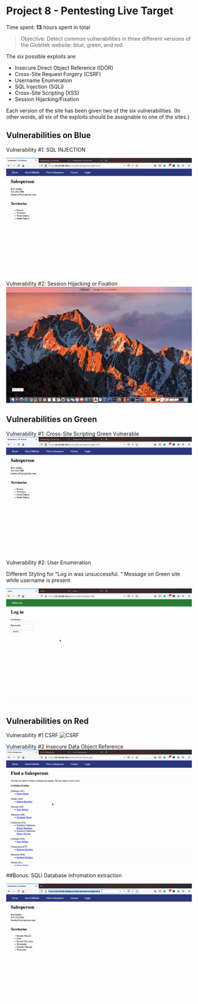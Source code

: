 
# Project 8 - Pentesting Live Target

Time spent: **13** hours spent in total

> Objective: Detect common vulnerabilities in three different versions of the Globitek website: blue, green, and red.

The six possible exploits are:
* Insecure Direct Object Reference (IDOR)
* Cross-Site Request Forgery (CSRF)
* Username Enumeration
* SQL Injection (SQLi)
* Cross-Site Scripting (XSS)
* Session Hijacking/Fixation

Each version of the site has been given two of the six vulnerabilities. (In other words, all six of the exploits should be assignable to one of the sites.)

## Vulnerabilities on Blue

Vulnerability #1: 
SQL INJECTION

![SQL Injection](https://github.com/saroze13/Week-8/blob/master/SQLi.gif)







Vulnerability #2: 
Session Hijacking or Fixation 
![Session Hijacking/Fixation](https://github.com/saroze13/Week-8/blob/master/Session%20Hijacking.gif)






## Vulnerabilities on Green

Vulnerability #1: 
Cross-Site Scripting Green Vulnerable
![SQL Injection](https://github.com/saroze13/Week-8/blob/master/SQLi.gif)








Vulnerability #2: 
User Enumeration

Different Styling for “Log in was unsuccessful.
“ Message on Green site while username is present.



![User enumeration](https://github.com/saroze13/Week-8/blob/master/User%20Enumuration.gif)




## Vulnerabilities on Red

Vulnerability #1
CSRF
![CSRF](https://github.com/saroze13/Week-8/blob/master/CSRF.gif)





Vulnerability #2 
Insecure Data Object Reference
![Insecure Data Object Reference](https://github.com/saroze13/Week-8/blob/master/IDOR.gif)






##Bonus: SQLi Database infromation extraction 


![SQL Injection Bonus](https://github.com/saroze13/Week-8/blob/master/SQLi%20Bonus.gif)

